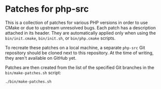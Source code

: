 # Patches for php-src

This is a collection of patches for various PHP versions in order to use CMake
or due to upstream unresolved bugs. Each patch has a description attached in its
header. They are automatically applied only when using the `bin/init.cmake`,
`bin/init.sh`, or `bin/php.cmake` scripts.

To recreate these patches on a local machine, a separate `php-src` Git
repository should be cloned next to this repository. At the time of writing,
they aren't available on GitHub yet.

Patches are then created from the list of the specified Git branches in the
`bin/make-patches.sh` script:

```sh
./bin/make-patches.sh
```
